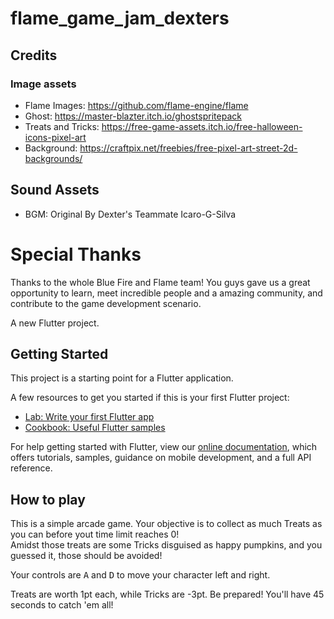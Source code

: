 # flame_game_jam_dexters

## Credits

### Image assets
- Flame Images: https://github.com/flame-engine/flame
- Ghost: https://master-blazter.itch.io/ghostspritepack
- Treats and Tricks: https://free-game-assets.itch.io/free-halloween-icons-pixel-art
- Background: https://craftpix.net/freebies/free-pixel-art-street-2d-backgrounds/

## Sound Assets
- BGM: Original By Dexter's Teammate Icaro-G-Silva


# Special Thanks
Thanks to the whole Blue Fire and Flame team! You guys gave us a great opportunity to learn, meet incredible people and a amazing community, and contribute to the game development scenario.

A new Flutter project.

## Getting Started

This project is a starting point for a Flutter application.

A few resources to get you started if this is your first Flutter project:

- [Lab: Write your first Flutter app](https://flutter.dev/docs/get-started/codelab)
- [Cookbook: Useful Flutter samples](https://flutter.dev/docs/cookbook)

For help getting started with Flutter, view our
[online documentation](https://flutter.dev/docs), which offers tutorials,
samples, guidance on mobile development, and a full API reference.

## How to play
This is a simple arcade game. Your objective is to collect as much Treats as you can before yout time limit reaches 0!  
Amidst those treats are some Tricks disguised as happy pumpkins, and you guessed it, those should be avoided!

Your controls are <kbd>A</kbd> and <kbd>D</kbd> to move your character left and right.

Treats are worth 1pt each, while Tricks are -3pt. Be prepared! You'll have 45 seconds to catch 'em all!